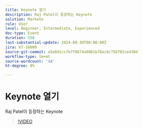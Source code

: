 ```yaml
---
title: Keynote 열기
description: Raj Patel이 등장하는 Keynote
solution: Marketo
role: User
level: Beginner, Intermediate, Experienced
doc-type: Event
duration: 558
last-substantial-update: 2024-08-30T00:00:00Z
jira: KT-16009
source-git-commit: a5e8d1ccfb7f8874a0081b70ac8c756702ce438d
workflow-type: tm+mt
source-wordcount: '14'
ht-degree: 0%

---
```



# Keynote 열기

Raj Patel이 등장하는 Keynote

>[!VIDEO](https://video.tv.adobe.com/v/3432957/?learn=on)
